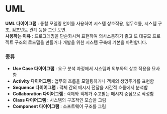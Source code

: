 <h1>UML</h1>

**UML 다이어그램** : 통합 모델링 언어를 사용하여 시스템 상호작용, 업무흐름, 시스템 구조, 컴포넌트 관계 등을 그린 도면.</br>
**사용하는 이유** : 프로그래밍을 단순화시켜 표현하여 의사소통하기 좋고 또 대규모 프로젝트 구조의 로드맵을 만들거나 개발을 위한 시스템 구축에 기본을 마련합니다.

<h3>종류</h3>

- **Use Case 다이어그램** : 요구 분석 과정에서 시스템과 외부와의 상호 작용을 묘사함
- **Activity 다이어그램** : 업무의 흐름을 모델링하거나 객체의 생명주기를 표현함
- **Sequence 다이어그램** : 객체 간의 메시지 전달을 시간적 흐름에서 분석함
- **Collaboration 다이어그램** : 객체와 객체가 주고받는 메시지 중심으로 작성함
- **Class 다이어그램** : 시스템의 구조적인 모습을 그림
- **Component 다이어그램** : 소프트웨어 구조를 그림
